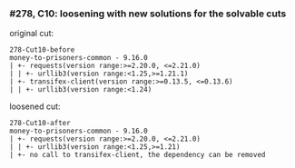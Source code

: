 ### #278, C10: loosening with new solutions for the solvable cuts
original cut:

```
278-Cut10-before
money-to-prisoners-common - 9.16.0
| +- requests(version range:>=2.20.0, <=2.21.0)
| | +- urllib3(version range:<1.25,>=1.21.1)
| +- transifex-client(version range:>=0.13.5, <=0.13.6)
| | +- urllib3(version range:<1.24)
```




loosened cut:
```
278-Cut10-after
money-to-prisoners-common - 9.16.0
| +- requests(version range:>=2.20.0, <=2.21.0)
| | +- urllib3(version range:<1.25,>=1.21) 
| +- no call to transifex-client, the dependency can be removed
```


